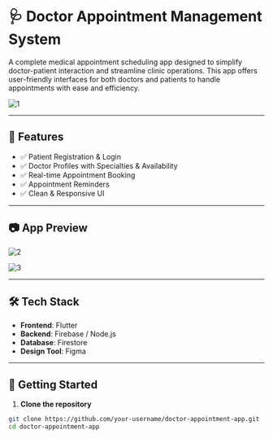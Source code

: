 # 🩺 Doctor Appointment Management System

A complete medical appointment scheduling app designed to simplify doctor-patient interaction and streamline clinic operations. This app offers user-friendly interfaces for both doctors and patients to handle appointments with ease and efficiency.


![1](https://github.com/user-attachments/assets/7784082f-887e-424f-be5f-be81f3dda425)


---

## 📱 Features

- ✅ Patient Registration & Login
- ✅ Doctor Profiles with Specialties & Availability
- ✅ Real-time Appointment Booking
- ✅ Appointment Reminders
- ✅ Clean & Responsive UI

---

## 📷 App Preview

![2](https://github.com/user-attachments/assets/98b834bb-746d-4fdc-9e8a-79bf852fd530)

![3](https://github.com/user-attachments/assets/14e218f2-076a-462e-8e15-1e76755a922c)



---

## 🛠️ Tech Stack

- **Frontend**: Flutter 
- **Backend**: Firebase / Node.js 
- **Database**: Firestore
- **Design Tool**: Figma

---

## 🚀 Getting Started

1. **Clone the repository**

```bash
git clone https://github.com/your-username/doctor-appointment-app.git
cd doctor-appointment-app
